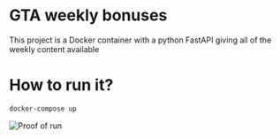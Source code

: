 # GTA weekly bonuses

This project is a Docker container with a python FastAPI giving all of the weekly content available

# How to run it?

```bash
docker-compose up
````

![Proof of run](images/CMD.png)